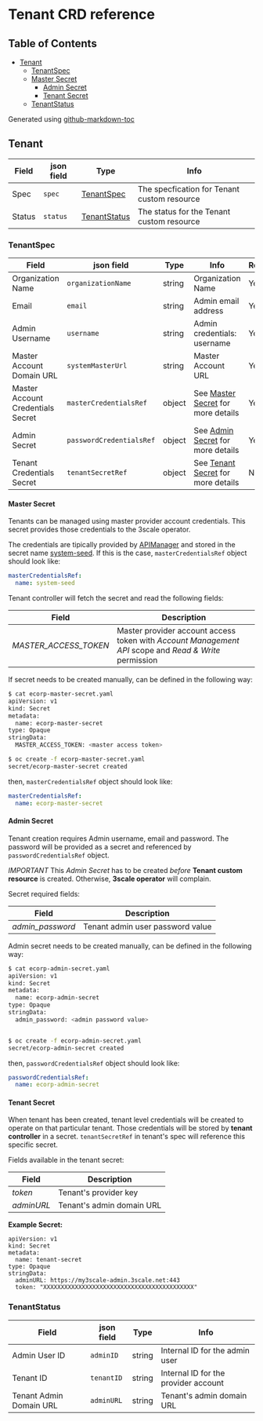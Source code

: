 # Tenant CRD reference

## Table of Contents

* [Tenant](#tenant)
  * [TenantSpec](#tenantspec)
  * [Master Secret](#master-secret)
    * [Admin Secret](#admin-secret)
    * [Tenant Secret](#tenant-secret)
  * [TenantStatus](#tenantstatus)

Generated using [github-markdown-toc](https://github.com/ekalinin/github-markdown-toc)

## Tenant

| **Field** | **json field**| **Type** | **Info** |
| --- | --- | --- | --- |
| Spec | `spec` | [TenantSpec](#TenantSpec) | The specfication for Tenant custom resource |
| Status | `status` | [TenantStatus](#TenantStatus) | The status for the Tenant custom resource |

### TenantSpec

| **Field** | **json field**| **Type** | **Info** | **Required** |
| --- | --- | --- | --- | --- |
| Organization Name | `organizationName` | string | Organization Name | Yes |
| Email | `email` | string | Admin email address | Yes |
| Admin Username | `username` | string | Admin credentials: username | Yes |
| Master Account Domain URL | `systemMasterUrl` | string | Master Account URL | Yes |
| Master Account Credentials Secret | `masterCredentialsRef` | object | See [Master Secret](#Master-Secret) for more details | Yes |
| Admin Secret | `passwordCredentialsRef` | object | See [Admin Secret](#Admin-Secret) for more details | Yes |
| Tenant Credentials Secret | `tenantSecretRef` | object | See [Tenant Secret](#Tenant-Secret) for more details | No |

#### Master Secret
Tenants can be managed using master provider account credentials. This secret provides those credentials to the 3scale operator.

The credentials are tipically provided by [APIManager](operator-user-guide.md#Basic-installation)
and stored in the secret name [system-seed](apimanager-reference.md#system-seed).
If this is the case, `masterCredentialsRef` object should look like:

```yaml
masterCredentialsRef:
  name: system-seed
```

Tenant controller will fetch the secret and read the following fields:

| **Field** | **Description** |
| --- | --- |
| *MASTER_ACCESS_TOKEN* | Master provider account access token with *Account Management API* scope and *Read & Write* permission|

If secret needs to be created manually, can be defined in the following way:

```sh
$ cat ecorp-master-secret.yaml
apiVersion: v1
kind: Secret
metadata:
  name: ecorp-master-secret
type: Opaque
stringData:
  MASTER_ACCESS_TOKEN: <master access token>

$ oc create -f ecorp-master-secret.yaml
secret/ecorp-master-secret created
```

then, `masterCredentialsRef` object should look like:

```yaml
masterCredentialsRef:
  name: ecorp-master-secret
```

#### Admin Secret

Tenant creation requires Admin username, email and password. The password will be provided as a secret and referenced by `passwordCredentialsRef` object.

*IMPORTANT* This *Admin Secret* has to be created *before* **Tenant custom resource** is created. Otherwise, **3scale operator** will complain.

Secret required fields:

| **Field** | **Description** |
| --- | --- |
| *admin_password* | Tenant admin user password value |

Admin secret needs to be created manually, can be defined in the following way:

```sh
$ cat ecorp-admin-secret.yaml
apiVersion: v1
kind: Secret
metadata:
  name: ecorp-admin-secret
type: Opaque
stringData:
  admin_password: <admin password value>


$ oc create -f ecorp-admin-secret.yaml
secret/ecorp-admin-secret created
```

then, `passwordCredentialsRef` object should look like:

```yaml
passwordCredentialsRef:
  name: ecorp-admin-secret
```

#### Tenant Secret
When tenant has been created, tenant level credentials will be created to operate on that particular tenant.
Those credentials will be stored by **tenant controller** in a secret.
`tenantSecretRef` in tenant's spec will reference this specific secret.

Fields available in the tenant secret:

| **Field** | **Description** |
| --- | --- |
| *token* | Tenant's provider key |
| *adminURL* | Tenant's admin domain URL |

**Example Secret:**
```
apiVersion: v1
kind: Secret
metadata:
  name: tenant-secret
type: Opaque
stringData:
  adminURL: https://my3scale-admin.3scale.net:443
  token: "XXXXXXXXXXXXXXXXXXXXXXXXXXXXXXXXXXXXXXXXXXX"
```

### TenantStatus

| **Field** | **json field**| **Type** | **Info** |
| --- | --- | --- | --- |
| Admin User ID | `adminID` | string | Internal ID for the admin user |
| Tenant ID | `tenantID` | string | Internal ID for the provider account |
| Tenant Admin Domain URL | `adminURL` | string | Tenant's admin domain URL |

